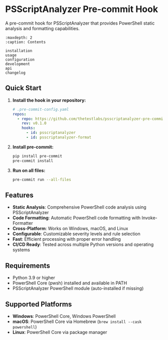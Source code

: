 # PSScriptAnalyzer Pre-commit Hook

A pre-commit hook for PSScriptAnalyzer that provides PowerShell static analysis and formatting capabilities.

```{toctree}
:maxdepth: 2
:caption: Contents

installation
usage
configuration
development
api
changelog
```

## Quick Start

1. **Install the hook in your repository:**

   ```yaml
   # .pre-commit-config.yaml
   repos:
     - repo: https://github.com/thetestlabs/psscriptanalyzer-pre-commit
       rev: v0.1.0
       hooks:
         - id: psscriptanalyzer
         - id: psscriptanalyzer-format
   ```

2. **Install pre-commit:**

   ```bash
   pip install pre-commit
   pre-commit install
   ```

3. **Run on all files:**

   ```bash
   pre-commit run --all-files
   ```

## Features

- **Static Analysis**: Comprehensive PowerShell code analysis using PSScriptAnalyzer
- **Code Formatting**: Automatic PowerShell code formatting with Invoke-Formatter
- **Cross-Platform**: Works on Windows, macOS, and Linux
- **Configurable**: Customizable severity levels and rule selection
- **Fast**: Efficient processing with proper error handling
- **CI/CD Ready**: Tested across multiple Python versions and operating systems

## Requirements

- Python 3.9 or higher
- PowerShell Core (pwsh) installed and available in PATH
- PSScriptAnalyzer PowerShell module (auto-installed if missing)

## Supported Platforms

- **Windows**: PowerShell Core, Windows PowerShell
- **macOS**: PowerShell Core via Homebrew (`brew install --cask powershell`)
- **Linux**: PowerShell Core via package manager
